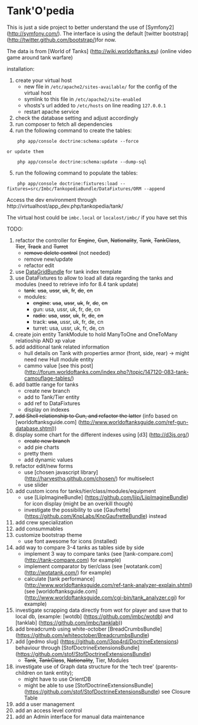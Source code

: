 Tank'O'pedia
========================

This is just a side project to better understand the use of [Symfony2] (http://symfony.com/).
The interface is using the default [twitter bootstrap] (http://twitter.github.com/bootstrap/)for now.

The data is from [World of Tanks] (http://wiki.worldoftanks.eu) (online video game around tank warfare)

installation:

1. create your virtual host
    - new file in ```/etc/apache2/sites-available/``` for the config of the virtual host
    - symlink to this file in ```/etc/apache2/site-enabled```
    - vhosts's url added to ```/etc/hosts``` on line reading ```127.0.0.1```
    - restart apache service
2. check the database setting and adjust accordingly
3. run composer to fetch all dependencies
4. run the following command to create the tables:
```
    php app/console doctrine:schema:update --force
```
    or update them
```
    php app/console doctrine:schema:update --dump-sql
```
5. run the following command to populate the tables:
```
    php app/console doctrine:fixtures:load --fixtures=src/Imbc/TankopediaBundle/DataFixtures/ORM --append
```

Access the dev environment through http://virtualhost/app_dev.php/tankopedia/tank/

The virtual host could be ```imbc.local``` or ```localost/imbc/``` if you have set this

TODO:

1. refactor the controller for ~~Engine~~, ~~Gun~~, ~~Nationality~~, ~~Tank~~, ~~TankClass~~, ~~Tier~~, ~~Track~~ and ~~Turret~~
     - ~~remove delete control~~ (not needed)
     - remove new/update
     - refactor edit
2. use [DataGridBundle](https://github.com/Abhoryo/APYDataGridBundle) for tank index template
3. use DataFixtures to allow to load all data regarding the tanks and modules (need to retrieve info for 8.4 tank update)
    - ~~tank~~: ~~usa~~, ~~ussr~~, ~~uk~~, ~~fr~~, ~~de~~, ~~cn~~
    - modules:
        * ~~engine~~: ~~usa~~, ~~ussr~~, ~~uk~~, ~~fr~~, ~~de~~, ~~cn~~
        * gun: usa, ussr, uk, fr, de, cn
        * ~~radio~~: ~~usa~~, ~~ussr~~, ~~uk~~, ~~fr~~, ~~de~~, ~~cn~~
        * track: ~~usa~~, ussr, uk, fr, de, cn
        * turret: usa, ussr, uk, fr, de, cn
4. create join entity TankModule to hold ManyToOne and OneToMany relatioship AND xp value
5. add additional tank related information
    - hull details on Tank with properties armor (front, side, rear) -> might need new Hull module entity
    - cammo value [see this post] (http://forum.worldoftanks.com/index.php?/topic/147120-083-tank-camouflage-tables/)
6. add battle range for tanks
    - create new branch
    - add to Tank/Tier entity
    - add ref to DataFixtures
    - display on indexes
7. ~~add Shell relationship to Gun, and refactor the latter~~ (info based on [worldoftanksguide.com] (http://www.worldoftanksguide.com/ref-gun-database.shtml))
8. display some chart for the different indexes using [d3] (http://d3js.org/)
    - ~~create new branch~~
    - add pie charts
    - pretty them
    - add dynamic values
9. refactor edit/new forms
     - use [chosen javascript library] (http://harvesthq.github.com/chosen/) for multiselect
     - use slider
10. add custom icons for tanks/tier/class/modules/equipment
     - use [LiipImagineBundle] (https://github.com/liip/LiipImagineBundle) for icon display (might be an overkill though)
     - investigate the possibility to use [Gaufrette] (https://github.com/KnpLabs/KnpGaufretteBundle) instead
11. add crew specialization
12. add consummables
13. customize bootstrap theme
    - use font awesome for icons (installed)
14. add way to compare 3-4 tanks as tables side by side
    - implement 3 way to compare tanks (see [tank-compare.com] (http://tank-compare.com) for example)
    - implement comparator by tier/class (see [wotatank.com] (http://wotatank.com/) for example) 
    - calculate [tank performance] (http://www.worldoftanksguide.com/ref-tank-analyzer-explain.shtml) (see [worldoftanksguide.com] (http://www.worldoftanksguide.com/cgi-bin/tank_analyzer.cgi) for example)
15. investigate scrapping data directly from wot for player and save that to local db, (example: [wotdb] (https://github.com/imbc/wotdb) and [tanklab] (https://github.com/imbc/tanklab))
16. add breadcrumb using white-october [BreadCrumbsBundle] (https://github.com/whiteoctober/BreadcrumbsBundle)
17. add [gedmo slug] (https://github.com/l3pp4rd/DoctrineExtensions) behaviour through [StofDoctrineExtensionsBundle] (https://github.com/stof/StofDoctrineExtensionsBundle)
    - ~~Tank~~, ~~TankClass~~, ~~Nationality~~, Tier, Modules
18. investigate use of Graph data structure for the 'tech tree' (parents-children on tank entity);
    - might have to use OrientDB
    - might be able to use [StofDoctrineExtensionsBundle] (https://github.com/stof/StofDoctrineExtensionsBundle) see Closure Table
19. add a user management
20. add an access level control
21. add an Admin interface for manual data maintenance
